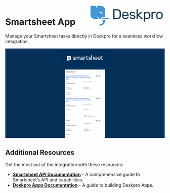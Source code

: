<img align="right" alt="Deskpro Logo" src="./docs/assets/deskpro-logo.svg" />

# Smartsheet App

Manage your Smartsheet tasks directly in Deskpro for a seamless workflow integration.

![Screenshot of the Smartsheet App](./docs/assets/smartsheet-app-screenshot.jpg)

## **Additional Resources**

Get the most out of the integration with these resources:

- **[Smartsheet API Documentation](https://smartsheet.redoc.ly/)** - A comprehensive guide to Smartsheet’s API and capabilities.
- **[Deskpro Apps Documentation](https://support.deskpro.com/ga/guides/developers/anatomy-of-an-app)** - A guide to building Deskpro Apps.

